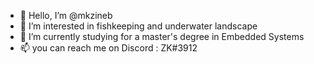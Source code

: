 - 👋 Hello, I’m @mkzineb
- 👀 I’m interested in fishkeeping and underwater landscape
- 🌱 I’m currently studying for a master's degree in Embedded Systems
- 📫 you can reach me on Discord : ZK#3912

<!---
mkzineb/mkzineb is a ✨ special ✨ repository because its `README.md` (this file) appears on your GitHub profile.
You can click the Preview link to take a look at your changes.
--->
